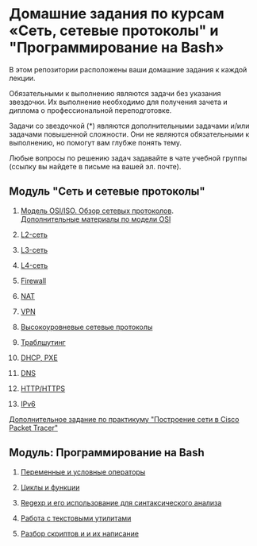 # Домашние задания по курсам «Сеть, сетевые протоколы" и "Программирование на Bash»

В этом репозитории расположены ваши домашние задания к каждой лекции. 

Обязательными к выполнению являются задачи без указания звездочки. Их выполнение необходимо для получения зачета и диплома о профессиональной переподготовке.

Задачи со звездочкой (*) являются дополнительными задачами и/или задачами повышенной сложности. Они не являются обязательными к выполнению, но помогут вам глубже понять тему.

Любые вопросы по решению задач задавайте в чате учебной группы (ссылку вы найдете в письме на вашей эл. почте).


## Модуль "Сеть и сетевые протоколы"	

1. [Модель OSI/ISO. Обзор сетевых протоколов](4-01.md).   
   [Дополнительные материалы по модели OSI](4-01-osi.md)

2. [L2-сеть](4-02.md)

3. [L3-сеть](4-03.md)

4. [L4-сеть](4-04.md)

5. [Firewall](4-09.md)

6. [NAT](4-05.md)

7. [VPN](4-06.md)

8. [Высокоуровневые сетевые протоколы](4-07.md)

9. [Траблшутинг](4-08.md)

10. [DHCP, PXE](4-10.md)

11. [DNS](4-11.md)

12. [HTTP/HTTPS](4-12.md)

13. [IPv6](4-13.md)

[Дополнительное задание по практикуму "Построение сети в Cisco Packet Tracer"](https://github.com/netology-code/snet-homeworks/blob/snet-18/extratask_workshop.md)

		
## Модуль: Программирование на Bash

1. [Переменные и условные операторы](5-01.md)

2. [Циклы и функции](5-02.md)

3. [Regexp и его использование для синтаксического анализа](5-03.md)

4. [Работа с текстовыми утилитами](5-04.md)

5. [Разбор скриптов и и их написание](5-05.md)
